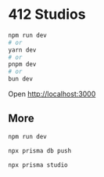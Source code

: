 # 412 Studios

```bash
npm run dev
# or
yarn dev
# or
pnpm dev
# or
bun dev
```

Open [http://localhost:3000](http://localhost:3000)

## More

```bash
npm run dev
```

```bash
npx prisma db push
```

```bash
npx prisma studio
```
